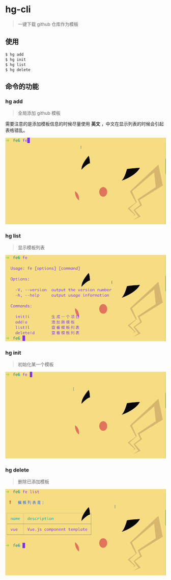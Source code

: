 # hg-cli

> 一键下载 github 仓库作为模板


## 使用

```
$ hg add
$ hg init
$ hg list
$ hg delete
```

## 命令的功能

### hg add

> 全局添加 github 模板

需要注意的是添加模板信息的时候尽量使用 **英文** ，中文在显示列表的时候会引起表格错乱。

![hg add 例子](./public/add.gif)

### hg list

> 显示模板列表

![hg list 例子](./public/list.gif)

### hg init

> 初始化某一个模板

![hg init 例子](./public/init.gif)

### hg delete

> 删除已添加模板

![hg delete 例子](./public/delete.gif)
